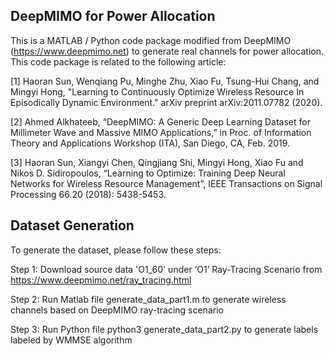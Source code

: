 ## DeepMIMO for Power Allocation

This is a MATLAB / Python code package modified from DeepMIMO (https://www.deepmimo.net) to generate real channels for power allocation. This code package is related to the following article:

[1] Haoran Sun, Wenqiang Pu, Minghe Zhu,  Xiao Fu, Tsung-Hui Chang, and Mingyi Hong, "Learning to Continuously Optimize Wireless Resource In Episodically Dynamic Environment." arXiv preprint arXiv:2011.07782 (2020).
 
[2] Ahmed Alkhateeb, “DeepMIMO: A Generic Deep Learning Dataset for Millimeter Wave and Massive MIMO Applications,” in Proc. of Information Theory and Applications Workshop (ITA), San Diego, CA, Feb. 2019.
  
[3] Haoran Sun, Xiangyi Chen, Qingjiang Shi, Mingyi Hong, Xiao Fu and Nikos D. Sidiropoulos, “Learning to Optimize: Training Deep Neural Networks for Wireless Resource Management”, IEEE Transactions on Signal Processing 66.20 (2018): 5438-5453. 
 
 
## Dataset Generation
To generate the dataset, please follow these steps:

Step 1: Download source data 'O1_60' under ‘O1’ Ray-Tracing Scenario from https://www.deepmimo.net/ray_tracing.html

Step 2: Run Matlab file generate_data_part1.m to generate wireless channels based on DeepMIMO ray-tracing scenario

Step 3: Run Python file python3 generate_data_part2.py to generate labels labeled by WMMSE algorithm
